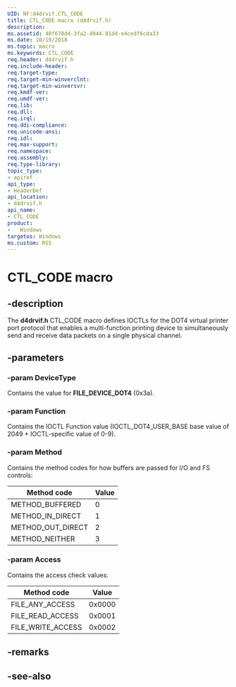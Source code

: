 ```yaml
---
UID: NF:d4drvif.CTL_CODE
title: CTL_CODE macro (d4drvif.h)
description: 
ms.assetid: 40f670d4-3fa2-4944-81dd-e4cedf6cda33
ms.date: 10/19/2018
ms.topic: macro
ms.keywords: CTL_CODE
req.header: d4drvif.h
req.include-header:
req.target-type:
req.target-min-winverclnt:
req.target-min-winversvr:
req.kmdf-ver:
req.umdf-ver:
req.lib:
req.dll:
req.irql: 
req.ddi-compliance:
req.unicode-ansi:
req.idl:
req.max-support:
req.namespace:
req.assembly:
req.type-library: 
topic_type: 
- apiref
api_type: 
- HeaderDef
api_location: 
- d4drvif.h
api_name: 
- CTL_CODE
product:
-   Windows
targetos: Windows
ms.custom: RS5
---
```


# CTL_CODE macro

## -description

The **d4drvif.h** CTL_CODE macro defines IOCTLs for the DOT4 virtual printer port protocol that enables a multi-function printing device to simultaneously send and receive data packets on a single physical channel.

## -parameters

### -param DeviceType

Contains the value for **FILE_DEVICE_DOT4** (0x3a).

### -param Function

Contains the IOCTL Function value (IOCTL_DOT4_USER_BASE base value of 2049 + IOCTL-specific value of 0-9).

### -param Method

Contains the method codes for how buffers are passed for I/O and FS controls:

| Method code | Value |
| --- | --- |
| METHOD_BUFFERED | 0 |
| METHOD_IN_DIRECT | 1 |
| METHOD_OUT_DIRECT | 2 |
| METHOD_NEITHER | 3 |

### -param Access

Contains the access check values:

| Method code | Value |
| --- | --- |
| FILE_ANY_ACCESS | 0x0000 |
| FILE_READ_ACCESS | 0x0001 |
| FILE_WRITE_ACCESS | 0x0002 |

## -remarks

## -see-also
